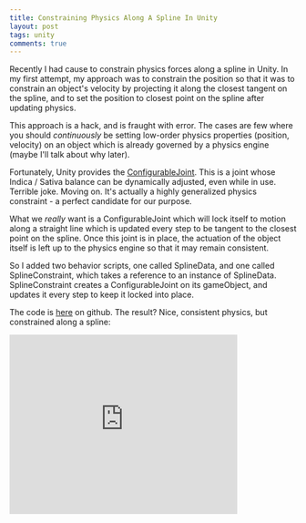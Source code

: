 ```yaml
---
title: Constraining Physics Along A Spline In Unity
layout: post
tags: unity
comments: true
---
```


Recently I had cause to constrain physics forces along a spline in Unity. In my first attempt, my approach was to constrain the position so that it was to constrain an object's velocity by projecting it along the closest tangent on the spline, and to set the position to closest point on the spline after updating physics.

This approach is a hack, and is fraught with error. The cases are few where you should *continuously* be setting low-order physics properties (position, velocity) on an object which is already governed by a physics engine (maybe I'll talk about why later).

Fortunately, Unity provides the [ConfigurableJoint](http://docs.unity3d.com/Manual/class-ConfigurableJoint.html). This is a joint whose Indica / Sativa balance can be dynamically adjusted, even while in use. Terrible joke. Moving on. It's actually a highly generalized physics constraint - a perfect candidate for our purpose.

What we *really* want is a ConfigurableJoint which will lock itself to motion along a straight line which is updated every step to be tangent to the closest point on the spline. Once this joint is in place, the actuation of the object itself is left up to the physics engine so that it may remain consistent.

So I added two behavior scripts, one called SplineData, and one called SplineConstraint, which takes a reference to an instance of SplineData. SplineConstraint creates a ConfigurableJoint on its gameObject, and updates it every step to keep it locked into place.

The code is [here](https://github.com/stett/unity-physics-splines/tree/e37a267d8b962517d958c7b31ca50655604d665f) on github. The result? Nice, consistent physics, but constrained along a spline:

<iframe width="400" height="315" src="https://www.youtube.com/embed/qiUhr-Hkic0" frameborder="0" allowfullscreen></iframe>
